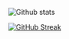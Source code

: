 
![Github stats](https://github-readme-stats.vercel.app/api?username=andwati&theme=city_lights)



[![GitHub Streak](https://streak-stats.demolab.com?user=andwati&theme=city-lights)](https://git.io/streak-stats)

